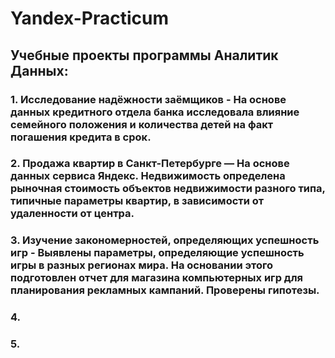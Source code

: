 # Yandex-Practicum

## Учебные проекты программы Аналитик Данных:

### 1. Исследование надёжности заёмщиков - На основе данных кредитного отдела банка исследовала влияние семейного положения и количества детей на факт погашения кредита в срок.
### 2. Продажа квартир в Санкт-Петербурге — На основе данных сервиса Яндекс. Недвижимость определена рыночная стоимость объектов недвижимости разного типа, типичные параметры квартир, в зависимости от удаленности от центра.
### 3. Изучение закономерностей, определяющих успешность игр - Выявлены параметры, определяющие успешность игры в разных регионах мира. На основании этого подготовлен отчет для магазина компьютерных игр для планирования рекламных кампаний. Проверены гипотезы.
### 4. 
### 5. 
